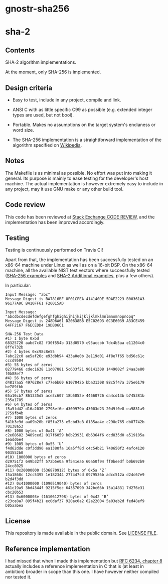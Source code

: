 # gnostr-sha256
# sha-2

## Contents

SHA-2 algorithm implementations.

At the moment, only SHA-256 is implemented.

## Design criteria

- Easy to test, include in any project, compile and link.

- ANSI C with as little specific C99 as possible (e.g. extended
  integer types are used, but not bool).

- Portable. Makes no assumptions on the target system's endianess or
  word size.

- The SHA-256 implementation is a straightforward implementation of
  the algorithm specified on
  [Wikipedia](https://en.wikipedia.org/wiki/SHA-2).

## Notes

The Makefile is as minimal as possible. No effort was put into making
it general. Its purpose is mainly to ease testing for the developer's
host machine. The actual implementation is however extremely easy to
include in any project, may it use GNU make or any other build tool.

## Code review

This code has been reviewed at [Stack Exchange CODE
REVIEW](https://codereview.stackexchange.com/questions/182812/self-contained-sha-256-implementation-in-c),
and the implementation has been improved accordingly.

## Testing

Testing is continuously performed on Travis CI!

Apart from that, the implementation has been successfully tested on an x86-64 machine
under Linux as well as on a 16-bit DSP. On the x86-64 machine, all the
available NIST test vectors where successfully tested ([SHA-256
examples](https://csrc.nist.gov/CSRC/media/Projects/Cryptographic-Standards-and-Guidelines/documents/examples/SHA256.pdf)
and [SHA-2 Additional
examples](https://csrc.nist.gov/CSRC/media/Projects/Cryptographic-Standards-and-Guidelines/documents/examples/SHA2_Additional.pdf),
plus a few others).

In particular:

```
Input Message: "abc"
Message Digest is BA7816BF 8F01CFEA 414140DE 5DAE2223 B00361A3 96177A9C B410FF61 F20015AD
```

```
Input Message: "abcdbcdecdefdefgefghfghighijhijkijkljklmklmnlmnomnopnopq"
Message Digest is 248D6A61 D20638B8 E5C02693 0C3E6039 A33CE459 64FF2167 F6ECEDD4 19DB06C1
```

```
SHA-256 Test Data
#1) 1 byte 0xbd 
68325720 aabd7c82 f30f554b 313d0570 c95accbb 7dc4b5aa e11204c0 8ffe732b
#2) 4 bytes 0xc98c8e55 
7abc22c0 ae5af26c e93dbb94 433a0e0b 2e119d01 4f8e7f65 bd56c61c cccd9504 
#3) 55 bytes of zeros 
02779466 cdec1638 11d07881 5c633f21 90141308 1449002f 24aa3e80 f0b88ef7 
#4) 56 bytes of zeros 
d4817aa5 497628e7 c77e6b60 6107042b bba31308 88c5f47a 375e6179 be789fbb 
#5) 57 bytes of zeros 
65a16cb7 861335d5 ace3c607 18b5052e 44660726 da4cd13b b745381b 235a1785 
#6) 64 bytes of zeros 
f5a5fd42 d16a2030 2798ef6e d309979b 43003d23 20d9f0e8 ea9831a9 2759fb4b 
#7) 1000 bytes of zeros 
541b3e9d aa09b20b f85fa273 e5cbd3e8 0185aa4e c298e765 db87742b 70138a53 
#8) 1000 bytes of 0x41 ‘A’ 
c2e68682 3489ced2 017f6059 b8b23931 8b6364f6 dcd835d0 a519105a 1eadd6e4 
#9) 1005 bytes of 0x55 ‘U’ 
f4d62dde c0f3dd90 ea1380fa 16a5ff8d c4c54b21 740650f2 4afc4120 903552b0 
#10) 1000000 bytes of zeros 
d29751f2 649b32ff 572b5e0a 9f541ea6 60a50f94 ff0beedf b0b692b9 24cc8025 
#11) 0x20000000 (536870912) bytes of 0x5a ‘Z’ 
15a1868c 12cc5395 1e182344 277447cd 0979536b adcc512a d24c67e9 b2d4f3dd 
#12) 0x41000000 (1090519040) bytes of zeros 
461c19a9 3bd4344f 9215f5ec 64357090 342bc66b 15a14831 7d276e31 cbc20b53 
#13) 0x6000003e (1610612798) bytes of 0x42 ‘B’ 
c23ce8a7 895f4b21 ec0daf37 920ac0a2 62a22004 5a03eb2d fed48ef9 b05aabea
```

## License

This repository is made available in the public domain. See [LICENSE
FILE](LICENSE).

## Reference implementation

I had missed that when I made this implementation but [RFC 6234, chapter 8](https://tools.ietf.org/html/rfc6234#section-8) actually includes a reference implementation in C that is (at least in ambition) broader in scope than this one. I have however neither compiled nor tested it.
